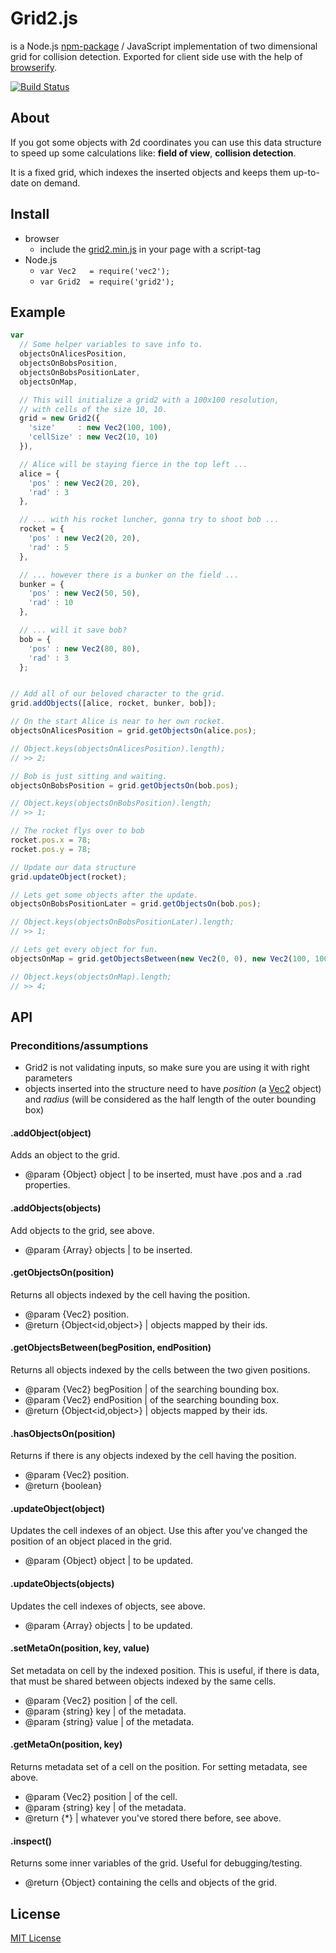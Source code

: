 # Grid2.js
is a Node.js [npm-package][npm-grid2] / JavaScript implementation of two dimensional grid for collision detection. Exported for client side use with the help of [browserify][browserify].

[![Build Status][travis-img-src]][travis-a-href]

## About
If you got some objects with 2d coordinates you can use this data structure to speed up some calculations like: **field of view**, **collision detection**.

It is a fixed grid, which indexes the inserted objects and keeps them up-to-date on demand.

## Install
- browser
  - include the [grid2.min.js][minified] in your page with a script-tag
- Node.js
  - `var Vec2   = require('vec2');`
  - `var Grid2  = require('grid2');`

## Example
```javascript
var
  // Some helper variables to save info to.
  objectsOnAlicesPosition,
  objectsOnBobsPosition,
  objectsOnBobsPositionLater,
  objectsOnMap,

  // This will initialize a grid2 with a 100x100 resolution,
  // with cells of the size 10, 10.
  grid = new Grid2({
    'size'     : new Vec2(100, 100),
    'cellSize' : new Vec2(10, 10)
  }),

  // Alice will be staying fierce in the top left ...
  alice = {
    'pos' : new Vec2(20, 20),
    'rad' : 3
  },

  // ... with his rocket luncher, gonna try to shoot bob ...
  rocket = {
    'pos' : new Vec2(20, 20),
    'rad' : 5
  },

  // ... however there is a bunker on the field ...
  bunker = {
    'pos' : new Vec2(50, 50),
    'rad' : 10
  },

  // ... will it save bob?
  bob = {
    'pos' : new Vec2(80, 80),
    'rad' : 3
  };


// Add all of our beloved character to the grid.
grid.addObjects([alice, rocket, bunker, bob]);

// On the start Alice is near to her own rocket.
objectsOnAlicesPosition = grid.getObjectsOn(alice.pos);

// Object.keys(objectsOnAlicesPosition).length);
// >> 2;

// Bob is just sitting and waiting.
objectsOnBobsPosition = grid.getObjectsOn(bob.pos);

// Object.keys(objectsOnBobsPosition).length;
// >> 1;

// The rocket flys over to bob
rocket.pos.x = 78;
rocket.pos.y = 78;

// Update our data structure
grid.updateObject(rocket);

// Lets get some objects after the update.
objectsOnBobsPositionLater = grid.getObjectsOn(bob.pos);

// Object.keys(objectsOnBobsPositionLater).length;
// >> 1;

// Lets get every object for fun.
objectsOnMap = grid.getObjectsBetween(new Vec2(0, 0), new Vec2(100, 100));

// Object.keys(objectsOnMap).length;
// >> 4;
```

## API
### Preconditions/assumptions
- Grid2 is not validating inputs, so make sure you are using it with right parameters
- objects inserted into the structure need to have *position* (a [Vec2][npm-vec2] object) and *radius* (will be considered as the half length of the outer bounding box)

#### .addObject(object)
Adds an object to the grid.
- @param {Object} object | to be inserted, must have .pos and a .rad properties.

#### .addObjects(objects)
Add objects to the grid, see above.
- @param {Array} objects | to be inserted.

#### .getObjectsOn(position)
Returns all objects indexed by the cell having the position.
- @param {Vec2} position.
- @return {Object<id,object>} | objects mapped by their ids.

#### .getObjectsBetween(begPosition, endPosition)
Returns all objects indexed by the cells between the two given positions.
- @param {Vec2} begPosition | of the searching bounding box.
- @param {Vec2} endPosition | of the searching bounding box.
- @return {Object<id,object>} | objects mapped by their ids.

#### .hasObjectsOn(position)
Returns if there is any objects indexed by the cell having the position.
- @param {Vec2} position.
- @return {boolean}

#### .updateObject(object)
Updates the cell indexes of an object. Use this after you've changed the position of an object placed in the grid.
- @param {Object} object | to be updated.

#### .updateObjects(objects)
Updates the cell indexes of objects, see above.
- @param {Array} objects | to be updated.

#### .setMetaOn(position, key, value)
Set metadata on cell by the indexed position. This is useful, if there is data, that must be shared between objects indexed by the same cells.
- @param {Vec2} position | of the cell.
- @param {string} key | of the metadata.
- @param {string} value | of the metadata.

#### .getMetaOn(position, key)
Returns metadata set of a cell on the position. For setting metadata, see above.
- @param {Vec2} position | of the cell.
- @param {string} key | of the metadata.
- @return {\*} | whatever you've stored there before, see above.

#### .inspect()
Returns some inner variables of the grid. Useful for debugging/testing.
- @return {Object} containing the cells and objects of the grid.

## License
[MIT License][git-LICENSE]

  [minified]: https://github.com/p1100i/grid2.js/blob/master/grid2.min.js
  [git-LICENSE]: LICENSE
  [travis-img-src]: https://travis-ci.org/p1100i/grid2.js.png?branch=master
  [travis-a-href]: https://travis-ci.org/p1100i/grid2.js
  [npm-vec2]: https://www.npmjs.org/package/grid2
  [npm-grid2]: https://www.npmjs.org/package/grid2
  [browserify]: http://browserify.org/
  [github-quadtree2]: https://github.com/p1100i/quadtree2.js
